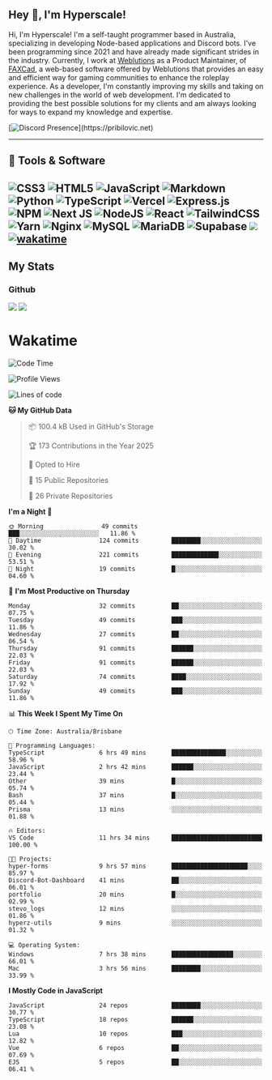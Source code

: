 ## Hey 👋, I'm Hyperscale!

Hi, I'm Hyperscale! I'm a self-taught programmer based in Australia, specializing in developing Node-based applications and Discord bots. I've been programming since 2021 and have already made significant strides in the industry. Currently, I work at [Weblutions](https://weblutions.com) as a Product Maintainer, of [FAXCad](https://weblutions.com/store/faxcad), a web-based software offered by Weblutions that provides an easy and efficient way for gaming communities to enhance the roleplay experience. As a developer, I'm constantly improving my skills and taking on new challenges in the world of web development. I'm dedicated to providing the best possible solutions for my clients and am always looking for ways to expand my knowledge and expertise.

[![Discord Presence](https://lanyard.cnrad.dev/api/906061699562475581?=idleMessage=:Just%Chillin%With%My%Kangaroo!)](https://pribilovic.net)

<p align="center">
<a href="https://github.com/Hyperscale1">
</a>
</p>

---
## 🔧 Tools & Software

![CSS3](https://img.shields.io/badge/css3-%231572B6.svg?style=for-the-badge&logo=css3&logoColor=white) ![HTML5](https://img.shields.io/badge/html5-%23E34F26.svg?style=for-the-badge&logo=html5&logoColor=white) ![JavaScript](https://img.shields.io/badge/javascript-%23323330.svg?style=for-the-badge&logo=javascript&logoColor=%23F7DF1E)  ![Markdown](https://img.shields.io/badge/markdown-%23000000.svg?style=for-the-badge&logo=markdown&logoColor=white) ![Python](https://img.shields.io/badge/python-3670A0?style=for-the-badge&logo=python&logoColor=ffdd54) ![TypeScript](https://img.shields.io/badge/typescript-%23007ACC.svg?style=for-the-badge&logo=typescript&logoColor=white) ![Vercel](https://img.shields.io/badge/vercel-%23000000.svg?style=for-the-badge&logo=vercel&logoColor=white) ![Express.js](https://img.shields.io/badge/express.js-%23404d59.svg?style=for-the-badge&logo=express&logoColor=%2361DAFB) ![NPM](https://img.shields.io/badge/NPM-%23000000.svg?style=for-the-badge&logo=npm&logoColor=white) ![Next JS](https://img.shields.io/badge/Next-black?style=for-the-badge&logo=next.js&logoColor=white) ![NodeJS](https://img.shields.io/badge/node.js-6DA55F?style=for-the-badge&logo=node.js&logoColor=white) ![React](https://img.shields.io/badge/react-%2320232a.svg?style=for-the-badge&logo=react&logoColor=%2361DAFB) ![TailwindCSS](https://img.shields.io/badge/tailwindcss-%2338B2AC.svg?style=for-the-badge&logo=tailwind-css&logoColor=white) ![Yarn](https://img.shields.io/badge/yarn-%232C8EBB.svg?style=for-the-badge&logo=yarn&logoColor=white) ![Nginx](https://img.shields.io/badge/nginx-%23009639.svg?style=for-the-badge&logo=nginx&logoColor=white) ![MySQL](https://img.shields.io/badge/mysql-%2300f.svg?style=for-the-badge&logo=mysql&logoColor=white) ![MariaDB](https://img.shields.io/badge/mariadb-%23316192.svg?style=for-the-badge&logo=mariadb&logoColor=white) ![Supabase](https://img.shields.io/badge/Supabase-3ECF8E?style=for-the-badge&logo=supabase&logoColor=white) ![](https://img.shields.io/badge/Ubuntu-E95420?style=for-the-badge&logo=ubuntu&logoColor=white) [![wakatime](https://wakatime.com/badge/user/6e098b16-30e8-493e-bf77-598fafbb912d.svg?style=for-the-badge)](https://wakatime.com/@6e098b16-30e8-493e-bf77-598fafbb912d) 
---
## My Stats

### Github
![](https://github-readme-stats.vercel.app/api?username=Hyperscale1&theme=blue-green)
![](https://github-readme-stats.vercel.app/api/top-langs/?username=Hyperscale1&theme=blue-green)

# Wakatime
<!--START_SECTION:waka-->
![Code Time](http://img.shields.io/badge/Code%20Time-975%20hrs%2032%20mins-blue)

![Profile Views](http://img.shields.io/badge/Profile%20Views-0-blue)

![Lines of code](https://img.shields.io/badge/From%20Hello%20World%20I%27ve%20Written-2.5%20million%20lines%20of%20code-blue)

**🐱 My GitHub Data** 

> 📦 100.4 kB Used in GitHub's Storage 
 > 
> 🏆 173 Contributions in the Year 2025
 > 
> 💼 Opted to Hire
 > 
> 📜 15 Public Repositories 
 > 
> 🔑 26 Private Repositories 
 > 
**I'm a Night 🦉** 

```text
🌞 Morning                49 commits          ███░░░░░░░░░░░░░░░░░░░░░░   11.86 % 
🌆 Daytime                124 commits         ████████░░░░░░░░░░░░░░░░░   30.02 % 
🌃 Evening                221 commits         █████████████░░░░░░░░░░░░   53.51 % 
🌙 Night                  19 commits          █░░░░░░░░░░░░░░░░░░░░░░░░   04.60 % 
```
📅 **I'm Most Productive on Thursday** 

```text
Monday                   32 commits          ██░░░░░░░░░░░░░░░░░░░░░░░   07.75 % 
Tuesday                  49 commits          ███░░░░░░░░░░░░░░░░░░░░░░   11.86 % 
Wednesday                27 commits          ██░░░░░░░░░░░░░░░░░░░░░░░   06.54 % 
Thursday                 91 commits          ██████░░░░░░░░░░░░░░░░░░░   22.03 % 
Friday                   91 commits          ██████░░░░░░░░░░░░░░░░░░░   22.03 % 
Saturday                 74 commits          ████░░░░░░░░░░░░░░░░░░░░░   17.92 % 
Sunday                   49 commits          ███░░░░░░░░░░░░░░░░░░░░░░   11.86 % 
```


📊 **This Week I Spent My Time On** 

```text
🕑︎ Time Zone: Australia/Brisbane

💬 Programming Languages: 
TypeScript               6 hrs 49 mins       ███████████████░░░░░░░░░░   58.96 % 
JavaScript               2 hrs 42 mins       ██████░░░░░░░░░░░░░░░░░░░   23.44 % 
Other                    39 mins             █░░░░░░░░░░░░░░░░░░░░░░░░   05.74 % 
Bash                     37 mins             █░░░░░░░░░░░░░░░░░░░░░░░░   05.44 % 
Prisma                   13 mins             ░░░░░░░░░░░░░░░░░░░░░░░░░   01.88 % 

🔥 Editors: 
VS Code                  11 hrs 34 mins      █████████████████████████   100.00 % 

🐱‍💻 Projects: 
hyper-forms              9 hrs 57 mins       █████████████████████░░░░   85.97 % 
Discord-Bot-Dashboard    41 mins             ██░░░░░░░░░░░░░░░░░░░░░░░   06.01 % 
portfolio                20 mins             █░░░░░░░░░░░░░░░░░░░░░░░░   02.99 % 
stevo_logs               12 mins             ░░░░░░░░░░░░░░░░░░░░░░░░░   01.86 % 
hyperz-utils             9 mins              ░░░░░░░░░░░░░░░░░░░░░░░░░   01.32 % 

💻 Operating System: 
Windows                  7 hrs 38 mins       █████████████████░░░░░░░░   66.01 % 
Mac                      3 hrs 56 mins       ████████░░░░░░░░░░░░░░░░░   33.99 % 
```

**I Mostly Code in JavaScript** 

```text
JavaScript               24 repos            ████████░░░░░░░░░░░░░░░░░   30.77 % 
TypeScript               18 repos            ██████░░░░░░░░░░░░░░░░░░░   23.08 % 
Lua                      10 repos            ███░░░░░░░░░░░░░░░░░░░░░░   12.82 % 
Vue                      6 repos             ██░░░░░░░░░░░░░░░░░░░░░░░   07.69 % 
EJS                      5 repos             ██░░░░░░░░░░░░░░░░░░░░░░░   06.41 % 
```




<!--END_SECTION:waka-->
